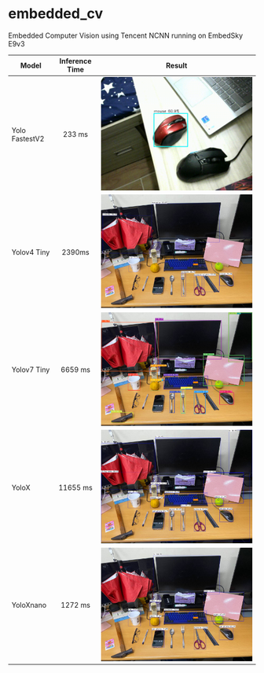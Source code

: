 # embedded_cv
Embedded Computer Vision using Tencent NCNN running on EmbedSky E9v3 

|   Model   |   Inference Time |   Result |
|---    |:-:    |:-:    |
|   Yolo FastestV2   |   233 ms  |   ![image](images/fastest.gif) |  
|   Yolov4 Tiny   |   2390ms   |   ![image](images/result-detection-yolov4tiny.png) |  
|   Yolov7 Tiny   |   6659 ms  |   ![image](images/result-detection-yolov7-tiny.png) |  
|   YoloX   |   11655 ms  |   ![image](images/result-detection-yolox.png) |
|   YoloXnano   |   1272 ms  |   ![image](images/result-detection-yoloXnano.png) |  

 
